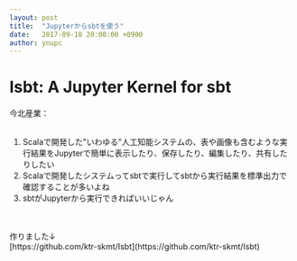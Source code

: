 ```yaml
---
layout: post
title:  "Jupyterからsbtを使う"
date:   2017-09-18 20:00:00 +0900
author: ynupc
---
```

# Isbt: A Jupyter Kernel for sbt

今北産業：  
<br>
1. Scalaで開発した"いわゆる"人工知能システムの、表や画像も含むような実行結果をJupyterで簡単に表示したり、保存したり、編集したり、共有したりしたい
1. Scalaで開発したシステムってsbtで実行してsbtから実行結果を標準出力で確認することが多いよね
1. sbtがJupyterから実行できればいいじゃん
<br>
<br>
作りました↓<br>
[https://github.com/ktr-skmt/Isbt](https://github.com/ktr-skmt/Isbt)

